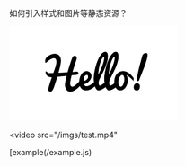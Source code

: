 如何引入样式和图片等静态资源？

![img](/imgs/hello.png)

<video 
	src="/imgs/test.mp4"
></video>

[example(/example.js)